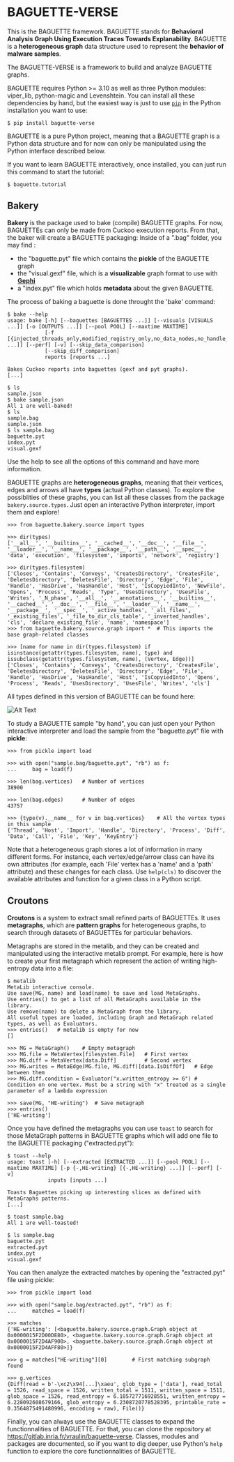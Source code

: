 # BAGUETTE-VERSE

This is the BAGUETTE framework. BAGUETTE stands for **Behavioral Analysis Graph Using Execution Traces Towards Explanability**.
BAGUETTE is a **heterogeneous graph** data structure used to represent the **behavior of malware samples**.

The BAGUETTE-VERSE is a framework to build and analyze BAGUETTE graphs.

BAGUETTE requires Python >= 3.10 as well as three Python modules: viper_lib, python-magic and Levenshtein. You can install all these dependencies by hand, but the easiest way is just to use [`pip`](https://pypi.org/project/baguette-verse/) in the Python installation you want to use:

```$ pip install baguette-verse```

BAGUETTE is a pure Python project, meaning that a BAGUETTE graph is a Python data structure and for now can only be manipulated using the Python interface described below.

If you want to learn BAGUETTE interactively, once installed, you can just run this command to start the tutorial:

```$ baguette.tutorial```

## Bakery

**Bakery** is the package used to bake (compile) BAGUETTE graphs. For now, BAGUETTEs can only be made from Cuckoo execution reports. From that, the baker will create a BAGUETTE packaging:
Inside of a ".bag" folder, you may find :
- the "baguette.pyt" file which contains the **pickle** of the BAGUETTE graph
- the "visual.gexf" file, which is a **visualizable** graph format to use with **[Gephi](https://gephi.org/)**
- a "index.pyt" file which holds **metadata** about the given BAGUETTE.

The process of baking a baguette is done throught the 'bake' command:

```
$ bake --help
usage: bake [-h] [--baguettes [BAGUETTES ...]] [--visuals [VISUALS ...]] [-o [OUTPUTS ...]] [--pool POOL] [--maxtime MAXTIME]
            [-f [{injected_threads_only,modified_registry_only,no_data_nodes,no_handle_nodes,no_simple_imports,significant_call_only,significant_processes_only} ...]] [--perf] [-v] [--skip_data_comparison]
            [--skip_diff_comparison]
            reports [reports ...]

Bakes Cuckoo reports into baguettes (gexf and pyt graphs).
[...]

$ ls
sample.json
$ bake sample.json
All 1 are well-baked!
$ ls
sample.bag
sample.json
$ ls sample.bag
baguette.pyt
index.pyt
visual.gexf
```

Use the help to see all the options of this command and have more information.

BAGUETTE graphs are **heterogeneous graphs**, meaning that their vertices, edges and arrows all have **types** (actual Python classes). To explore the possiblities of these graphs, you can list all these classes from the package `bakery.source.types`. Just open an interactive Python interpreter, import them and explore!
```
>>> from baguette.bakery.source import types

>>> dir(types)
['__all__', '__builtins__', '__cached__', '__doc__', '__file__', '__loader__', '__name__', '__package__', '__path__', '__spec__', 'data', 'execution', 'filesystem', 'imports', 'network', 'registry']

>>> dir(types.filesystem)
['Closes', 'Contains', 'Conveys', 'CreatesDirectory', 'CreatesFile', 'DeletesDirectory', 'DeletesFile', 'Directory', 'Edge', 'File', 'Handle', 'HasDrive', 'HasHandle', 'Host', 'IsCopyiedInto', 'NewFile', 'Opens', 'Process', 'Reads', 'Type', 'UsesDirectory', 'UsesFile', 'Writes', '_N_phase', '__all__', '__annotations__', '__builtins__', '__cached__', '__doc__', '__file__', '__loader__', '__name__', '__package__', '__spec__', '_active_handles', '_all_files', '_existing_files', '_file_to_dir_cls_table', '_inverted_handles', 'cls', 'declare_existing_file', 'name', 'namespace']
>>> from baguette.bakery.source.graph import *  # This imports the base graph-related classes

>>> [name for name in dir(types.filesystem) if isinstance(getattr(types.filesystem, name), type) and issubclass(getattr(types.filesystem, name), (Vertex, Edge))]
['Closes', 'Contains', 'Conveys', 'CreatesDirectory', 'CreatesFile', 'DeletesDirectory', 'DeletesFile', 'Directory', 'Edge', 'File', 'Handle', 'HasDrive', 'HasHandle', 'Host', 'IsCopyiedInto', 'Opens', 'Process', 'Reads', 'UsesDirectory', 'UsesFile', 'Writes', 'cls']
```

All types defined in this version of BAGUETTE can be found here:

![Alt Text](https://gitlab.inria.fr/vraulin/baguette-verse/-/raw/992c3bec53d703c488759464a3c1b3ff3746025f/BAGUETTE_ingredients_with_bg.png "The types of vertices, edges and arrows available in BAGUETTE (most of them)")

To study a BAGUETTE sample "by hand", you can just open your Python interactive interpreter and load the sample from the "baguette.pyt" file with **pickle**:

```
>>> from pickle import load

>>> with open("sample.bag/baguette.pyt", "rb") as f:
...     bag = load(f)

>>> len(bag.vertices)   # Number of vertices
38900

>>> len(bag.edges)      # Number of edges
43757

>>> {type(v).__name__ for v in bag.vertices}    # All the vertex types in this sample
{'Thread', 'Host', 'Import', 'Handle', 'Directory', 'Process', 'Diff', 'Data', 'Call', 'File', 'Key', 'KeyEntry'}
```

Note that a heterogeneous graph stores a lot of information in many different forms. For instance, each vertex/edge/arrow class can have its own attributes (for example, each 'File' vertex has a 'name' and a 'path' attribute) and these changes for each class. Use `help(cls)` to discover the available attributes and function for a given class in a Python script.

## Croutons

**Croutons** is a system to extract small refined parts of BAGUETTEs. It uses **metagraphs**, which are **pattern graphs** for heterogeneous graphs, to search through datasets of BAGUETTEs for particular behaviors.

Metagraphs are stored in the metalib, and they can be created and manipulated using the interactive metalib prompt. For example, here is how to create your first metagraph which represent the action of writing high-entropy data into a file:
```
$ metalib
MetaLib interactive console.
Use save(MG, name) and load(name) to save and load MetaGraphs.
Use entries() to get a list of all MetaGraphs available in the library.
Use remove(name) to delete a MetaGraph from the library.
All useful types are loaded, including Graph and MetaGraph related types, as well as Evaluators.
>>> entries()   # metalib is empty for now
[]

>>> MG = MetaGraph()    # Empty metagraph
>>> MG.file = MetaVertex[filesystem.File]   # First vertex
>>> MG.diff = MetaVertex[data.Diff]         # Second vertex
>>> MG.writes = MetaEdge(MG.file, MG.diff)[data.IsDiffOf]   # Edge between them
>>> MG.diff.condition = Evaluator("x.written_entropy >= 6") # Condition on one vertex. Must be a string with "x" treated as a single parameter of a lambda expression

>>> save(MG, "HE-writing")  # Save metagraph
>>> entries()
['HE-writing']
```

Once you have defined the metagraphs you can use `toast` to search for those MetaGraph patterns in BAGUETTE graphs which will add one file to the BAGUETTE packaging ("extracted.pyt"):

```
$ toast --help
usage: toast [-h] [--extracted [EXTRACTED ...]] [--pool POOL] [--maxtime MAXTIME] [-p {-,HE-writing} [{-,HE-writing} ...]] [--perf] [-v]
             inputs [inputs ...]

Toasts Baguettes picking up interesting slices as defined with MetaGraphs patterns.
[...]

$ toast sample.bag
All 1 are well-toasted!

$ ls sample.bag
baguette.pyt
extracted.pyt
index.pyt
visual.gexf
```

You can then analyze the extracted matches by opening the "extracted.pyt" file using pickle:

```
>>> from pickle import load

>>> with open("sample.bag/extracted.pyt", "rb") as f:
...     matches = load(f)

>>> matches
{'HE-writing': [<baguette.bakery.source.graph.Graph object at 0x0000015F2D00DE80>, <baguette.bakery.source.graph.Graph object at 0x0000015F2D4AF900>, <baguette.bakery.source.graph.Graph object at 0x0000015F2D4AFF80>]}

>>> g = matches["HE-writing"][0]        # First matching subgraph found

>>> g.vertices
{Diff(read = b'-\xc2\x94[...]\xaeu', glob_type = ['data'], read_total = 1526, read_space = 1526, written_total = 1511, written_space = 1511, glob_space = 1526, read_entropy = 6.185727716928551, written_entropy = 6.228092608679166, glob_entropy = 6.2308720778528395, printable_rate = 0.3564875491480996, encoding = raw), File()}
```

Finally, you can always use the BAGUETTE classes to expand the functionnalities of BAGUETTE. For that, you can clone the repository at https://gitlab.inria.fr/vraulin/baguette-verse. Classes, modules and packages are documented, so if you want to dig deeper, use Python's `help` function to explore the core functionnalities of BAGUETTE.